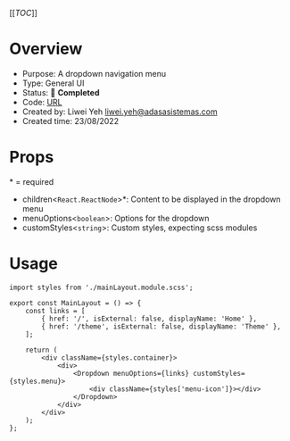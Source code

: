 [[_TOC_]]

# Overview

- Purpose: A dropdown navigation menu
- Type: General UI
- Status: 🚀 **Completed**
- Code: [URL](https://dev.azure.com/ADASA-Accelerator/Website-React-Booster/_git/website-boilerplate-nextjs?path=/components/general/dropdown)
- Created by: Liwei Yeh <liwei.yeh@adasasistemas.com>
- Created time: 23/08/2022

# Props

\* = required

- children<`React.ReactNode`>\*: Content to be displayed in the dropdown menu
- menuOptions<`boolean`>: Options for the dropdown
- customStyles<`string`>: Custom styles, expecting scss modules

# Usage

```tsx
import styles from './mainLayout.module.scss';

export const MainLayout = () => {
	const links = [
		{ href: '/', isExternal: false, displayName: 'Home' },
		{ href: '/theme', isExternal: false, displayName: 'Theme' },
	];

	return (
		<div className={styles.container}>
			<div>
				<Dropdown menuOptions={links} customStyles={styles.menu}>
					<div className={styles['menu-icon']}></div>
				</Dropdown>
			</div>
		</div>
	);
};
```
